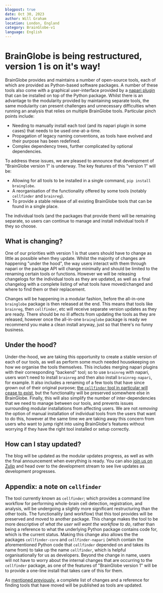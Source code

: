 ```yaml
---
blogpost: true
date: Oct 30, 2023
author: Will Graham
location: London, England
category: BrainGlobe-v1
language: English
---
```


# BrainGlobe is being restructured, version 1 is on it's way!

BrainGlobe provides and maintains a number of open-source tools, each of which are provided as Python-based software packages.
A number of these tools also come with a graphical user-interface provided by a [napari plugin](https://napari.org/) that can be installed on top of the Python package.
Whilst there is an advantage to the modularity provided by maintaining separate tools, the same modularity can present challenges and unnecessary difficulties when running an analysis that relies on multiple BrainGlobe tools.
Particular pinch points include:

- Needing to manually install each tool (and its napari plugin in some cases) that needs to be used one-at-a-time.
- Propagation of legacy naming conventions, as tools have evolved and their purpose has been redefined.
- Complex dependency trees, further complicated by optional dependencies.

To address these issues, we are pleased to announce that development of "BrainGlobe version 1" is underway.
The key features of this "version 1" will be:

- Allowing for all tools to be installed in a single command, `pip install brainglobe`.
- A reorganisation of the functionality offered by some tools (notably `cellfinder` and `brainreg`).
- To provide a stable release of all existing BrainGlobe tools that can be found in a single place.

The individual tools (and the packages that provide them) will be remaining separate, so users can continue to manage and install individual tools if they so choose.

## What is changing?

One of our priorities with version 1 is that users should have to change as little as possible when they update.
Whilst the majority of changes are happening "under the hood", the way users interact with them through napari or the package API will change minimally and should be limited to the renaming certain tools or functions.
However we will be releasing changelogs for the individual tools as they are updated, as well as a final changelog with a complete listing of what tools have moved/changed and where to find them or their replacement.

Changes will be happening in a modular fashion, before the all-in-one `brainglobe` package is then released at the end.
This means that tools like `brainreg`, then `cellfinder`, etc will receive separate version updates as they are ready.
There should be no ill affects from updating the tools as they are released, however once the all-in-one `brainglobe` package is ready we recommend you make a clean install anyway, just so that there's no funny business.

## Under the hood?

Under-the-hood, we are taking this opportunity to create a stable version of each of our tools, as well as perform some much needed housekeeping on how we organise the tools themselves.
This includes merging napari plugins with their corresponding "backend" tool; so to use `brainreg` with napari, users won't need to install `brainreg` and then also install `brainreg-napari`, for example.
It also includes a renaming of a few tools that have since grown out of their original purpose; [the `cellfinder` tool in particular will cease to exist](#appendix-a-note-on-cellfinder), but the functionality will be preserved somewhere else in BrainGlobe.
Finally, this will also simplify the number of inter-dependencies that we need to manage between our tools, and prevents issues surrounding modular installations from affecting users.
We are not *removing* the option of manual installation of individual tools from the users that want to do this, however at the same time we are taking away this concern from users who want to jump right into using BrainGlobe's features without worrying if they have the right tool installed or setup correctly.

## How can I stay updated?

The blog will be updated as the modular updates progress, as well as with the final announcement when everything is ready.
You can also [join us on Zulip](https://brainglobe.zulipchat.com/) and head over to the development stream to see live updates as development progresses.

## Appendix: a note on `cellfinder`

The tool currently known as `cellfinder`; which provides a command line workflow for performing whole-brain cell detection, registration, and analysis, will be undergoing a slightly more significant restructuring than the other tools.
The functionality (and workflow) that this tool provides will be preserved and moved to another package.
This change makes the tool to be more descriptive of *what the user will want the workflow to do*, rather than being a reference to what the underlying Python package contains code for, which is the current status.
Making this change also allows the the packages `cellfinder-core` and `cellfinder-napari` (which contain the aforementioned Python code that `cellfinder` depended on and takes its name from) to take up the name `cellfinder`, which is helpful organisationally for us as developers.
Beyond the change in name, users will not have to worry about the internal changes that are occurring to the `cellfinder` package, as one of the features of "BrainGlobe version 1" will be to provide a one-line install that takes care of this for them.

As [mentioned previously](#how-can-i-stay-updated), a complete list of changes and a reference for finding tools that have moved will be published as tools are updated.
